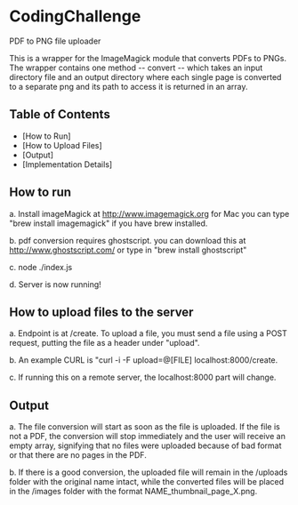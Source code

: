 CodingChallenge
===============

PDF to PNG file uploader

This is a wrapper for the ImageMagick module that converts PDFs to PNGs. The wrapper contains one method -- convert -- which takes an input directory file and an output directory where each single page is converted to a separate png and its path to access it is returned in an array.

## Table of Contents

- [How to Run]
- [How to Upload Files]
- [Output]
- [Implementation Details]
## How to run 

  a.    Install imageMagick at http://www.imagemagick.org
    for Mac you can type "brew install imagemagick" if you have brew installed.

  b.  pdf conversion requires ghostscript. you can download this at http://www.ghostscript.com/ 
      or type in "brew install ghostscript"
      
  c.  node ./index.js
  
  d.  Server is now running!
  

## How to upload files to the server  ##

  a.  Endpoint is at /create. To upload a file, you must send a file using a POST request, putting the file as a header under         "upload".
  
  b.  An example CURL is "curl -i -F upload=@[FILE] localhost:8000/create.
  
  c.  If running this on a remote server, the localhost:8000 part will change.

## Output  ##

  a.  The file conversion will start as soon as the file is uploaded. If the file is not a PDF, the conversion will stop        immediately and the user will receive an empty array, signifying that no files were uploaded because of bad format or that there are no pages in the PDF.
  
  b.  If there is a good conversion, the uploaded file will remain in the /uploads folder with the original name intact, while the converted files will be placed in the /images folder with the format NAME_thumbnail_page_X.png.

